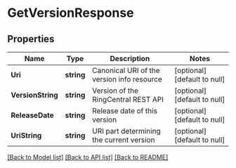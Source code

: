 # GetVersionResponse

## Properties
Name | Type | Description | Notes
------------ | ------------- | ------------- | -------------
**Uri** | **string** | Canonical URI of the version info resource | [optional] [default to null]
**VersionString** | **string** | Version of the RingCentral REST API | [optional] [default to null]
**ReleaseDate** | **string** | Release date of this version | [optional] [default to null]
**UriString** | **string** | URI part determining the current version | [optional] [default to null]

[[Back to Model list]](../README.md#documentation-for-models) [[Back to API list]](../README.md#documentation-for-api-endpoints) [[Back to README]](../README.md)


